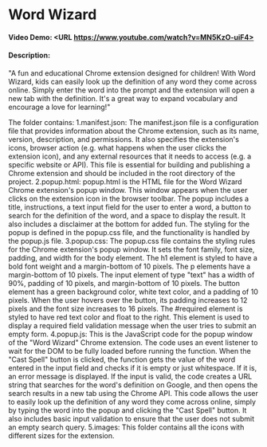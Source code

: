 # Word Wizard
#### Video Demo:  <URL https://www.youtube.com/watch?v=MN5KzO-uiF4>
#### Description:
"A fun and educational Chrome extension designed for children! With Word Wizard, kids can easily look up the definition of any word they come across online. Simply enter the word into the prompt and the extension will open a new tab with the definition. It's a great way to expand vocabulary and encourage a love for learning!"

The folder contains:
    1.manifest.json:
        The manifest.json file is a configuration file that provides information about the Chrome extension, such as its name, version, description, and permissions. It also specifies the extension's icons, browser action (e.g. what happens when the user clicks the extension icon), and any external resources that it needs to access (e.g. a specific website or API). This file is essential for building and publishing a Chrome extension and should be included in the root directory of the project.
    2.popup.html:
        popup.html is the HTML file for the Word Wizard Chrome extension's popup window. This window appears when the user clicks on the extension icon in the browser toolbar. The popup includes a title, instructions, a text input field for the user to enter a word, a button to search for the definition of the word, and a space to display the result. It also includes a disclaimer at the bottom for added fun. The styling for the popup is defined in the popup.css file, and the functionality is handled by the popup.js file.
    3.popup.css:
        The popup.css file contains the styling rules for the Chrome extension's popup window. It sets the font family, font size, padding, and width for the body element. The h1 element is styled to have a bold font weight and a margin-bottom of 10 pixels. The p elements have a margin-bottom of 10 pixels. The input element of type "text" has a width of 90%, padding of 10 pixels, and margin-bottom of 10 pixels. The button element has a green background color, white text color, and a padding of 10 pixels. When the user hovers over the button, its padding increases to 12 pixels and the font size increases to 16 pixels. The #required element is styled to have red text color and float to the right. This element is used to display a required field validation message when the user tries to submit an empty form.
    4.popup.js:
        This is the JavaScript code for the popup window of the "Word Wizard" Chrome extension. The code uses an event listener to wait for the DOM to be fully loaded before running the function. When the "Cast Spell" button is clicked, the function gets the value of the word entered in the input field and checks if it is empty or just whitespace. If it is, an error message is displayed. If the input is valid, the code creates a URL string that searches for the word's definition on Google, and then opens the search results in a new tab using the Chrome API.
        This code allows the user to easily look up the definition of any word they come across online, simply by typing the word into the popup and clicking the "Cast Spell" button. It also includes basic input validation to ensure that the user does not submit an empty search query.
    5.images:
        This folder contains all the icons with different sizes for the extension.
